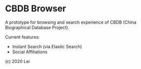# CBDB Browser
A prototype for browsing and search experience of CBDB (China Biographical Database Project).

Current features: 
 - Instant Search (via Elastic Search)
 - Social Affiliations

(c) 2020 Lei

